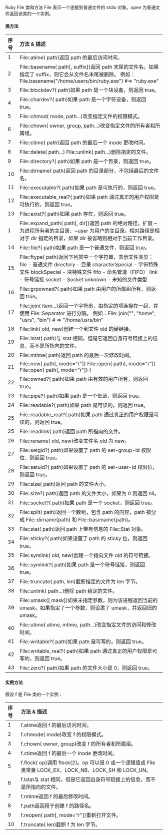  Ruby File 类和方法
  File 表示一个连接到普通文件的 stdio 对象。open 为普通文件返回该类的一个实例。

 

 
#### 类方法

 

|序号|方法 &amp; 描述|
|:--|:--|
|1|File::atime( path)返回 path 的最后访问时间。|
|2|File::basename( path[, suffix])返回 path 末尾的文件名。如果指定了 suffix，则它会从文件名末尾被删除。 例如：File.basename("/home/users/bin/ruby.exe") #=> "ruby.exe"|
|3|File::blockdev?( path)如果 path 是一个块设备，则返回 true。|
|4|File::chardev?( path)如果 path 是一个字符设备，则返回 true。|
|5|File::chmod( mode, path...)改变指定文件的权限模式。|
|6|File::chown( owner, group, path...)改变指定文件的所有者和所属组。|
|7|File::ctime( path)返回 path 的最后一个 inode 更改时间。|
|8|File::delete( path...) File::unlink( path...)删除指定的文件。|
|9|File::directory?( path)如果 path 是一个目录，则返回 true。|
|10|File::dirname( path)返回 path 的目录部分，不包括最后的文件名。|
|11|File::executable?( path)如果 path 是可执行的，则返回 true。|
|12|File::executable_real?( path)如果 path 通过真正的用户权限是可执行的，则返回 true。|
|13|File::exist?( path)如果 path 存在，则返回 true。|
|1|File::expand_path( path[, dir])返回 path 的绝对路径，扩展 ~ 为进程所有者的主目录，~user 为用户的主目录。相对路径是相对于 dir 指定的目录，如果 dir 被省略则相对于当前工作目录。|
|14|File::file?( path)如果 path 是一个普通文件，则返回 true。|
|15|File::ftype( path)返回下列其中一个字符串，表示文件类型： file - 普通文件 directory - 目录 characterSpecial - 字符特殊文件 blockSpecial - 块特殊文件 fifo - 命名管道（FIFO） link - 符号链接 socket - Socket unknown - 未知的文件类型 |
|16|File::grpowned?( path)如果 path 由用户的所属组所有，则返回 true。|
|17|File::join( item...)返回一个字符串，由指定的项连接在一起，并使用 File::Separator 进行分隔。 例如：File::join("", "home", "usrs", "bin") # => "/home/usrs/bin"|
|18|File::link( old, new)创建一个到文件 old 的硬链接。|
|19|File::lstat( path)与 stat 相同，但是它返回自身符号链接上的信息，而不是所指向的文件。|
|20|File::mtime( path)返回 path 的最后一次修改时间。|
|21|File::new( path[, mode="r"]) File::open( path[, mode="r"]) File::open( path[, mode="r"]) {|f| ...}打开文件。如果指定了块，则通过传递新文件作为参数来执行块。当块退出时，文件会自动关闭。这些方法有别于 Kernel.open，即使 path 是以 | 开头，后续的字符串也不会作为命令运行。|
|22|File::owned?( path)如果 path 由有效的用户所有，则返回 true。|
|23|File::pipe?( path)如果 path 是一个管道，则返回 true。|
|24|File::readable?( path)如果 path 是可读的，则返回 true。|
|25|File::readable_real?( path)如果 path 通过真正的用户权限是可读的，则返回 true。|
|25|File::readlink( path)返回 path 所指向的文件。|
|26|File::rename( old, new)改变文件名 old 为 new。|
|27|File::setgid?( path)如果设置了 path 的 set-group-id 权限位，则返回 true。|
|28|File::setuid?( path)如果设置了 path 的 set-user-id 权限位，则返回 true。|
|29|File::size( path)返回 path 的文件大小。|
|30|File::size?( path)返回 path 的文件大小，如果为 0 则返回 nil。|
|31|File::socket?( path)如果 path 是一个 socket，则返回 true。|
|32|File::split( path)返回一个数组，包含 path 的内容，path 被分成 File::dirname(path) 和 File::basename(path)。|
|33|File::stat( path)返回 path 上带有信息的 File::Stat 对象。|
|34|File::sticky?( path)如果设置了 path 的 sticky 位，则返回 true。|
|35|File::symlink( old, new)创建一个指向文件 old 的符号链接。|
|36|File::symlink?( path)如果 path 是一个符号链接，则返回 true。|
|37|File::truncate( path, len)截断指定的文件为 len 字节。|
|38|File::unlink( path...)删除 path 给定的文件。|
|39|File::umask([ mask])如果未指定参数，则为该进程返回当前的 umask。如果指定了一个参数，则设置了 umask，并返回旧的 umask。|
|40|File::utime( atime, mtime, path...)改变指定文件的访问和修改时间。|
|41|File::writable?( path)如果 path 是可写的，则返回 true。|
|42|File::writable_real?( path)如果 path 通过真正的用户权限是可写的，则返回 true。|
|43|File::zero?( path)如果 path 的文件大小是 0，则返回 true。|


#### 实例方法

 假设 f 是 File 类的一个实例：

 

|序号|方法 &amp; 描述|
|:--|:--|
|1|f.atime返回 f 的最后访问时间。|
|2|f.chmode( mode)改变 f 的权限模式。|
|3|f.chown( owner, group)改变 f 的所有者和所属组。|
|4|f.ctime返回 f 的最后一个 inode 更改时间。|
|5|f.flock( op)调用 flock(2)。op 可以是 0 或一个逻辑值或 File 类常量 LOCK_EX、LOCK_NB、LOCK_SH 和 LOCK_UN。|
|6|f.lstat与 stat 相同，但是它返回自身符号链接上的信息，而不是所指向的文件。|
|7|f.mtime返回 f 的最后修改时间。|
|8|f.path返回用于创建 f 的路径名。|
|9|f.reopen( path[, mode="r"])重新打开文件。|
|10|f.truncate( len)截断 f 为 len 字节。|



